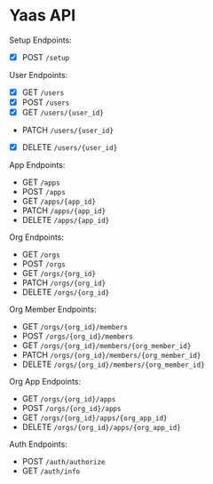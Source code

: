 # Yaas API

Setup Endpoints:
- [x] POST `/setup`

User Endpoints:
- [x] GET `/users`
- [x] POST `/users`
- [x] GET `/users/{user_id}`
- PATCH `/users/{user_id}`
- [x] DELETE `/users/{user_id}`

App Endpoints:
- GET `/apps`
- POST `/apps`
- GET `/apps/{app_id}`
- PATCH `/apps/{app_id}`
- DELETE `/apps/{app_id}`

Org Endpoints:
- GET `/orgs`
- POST `/orgs`
- GET `/orgs/{org_id}`
- PATCH `/orgs/{org_id}`
- DELETE `/orgs/{org_id}`

Org Member Endpoints:
- GET `/orgs/{org_id}/members`
- POST `/orgs/{org_id}/members`
- GET `/orgs/{org_id}/members/{org_member_id}`
- PATCH `/orgs/{org_id}/members/{org_member_id}`
- DELETE `/orgs/{org_id}/members/{org_member_id}`

Org App Endpoints:
- GET `/orgs/{org_id}/apps`
- POST `/orgs/{org_id}/apps`
- GET `/orgs/{org_id}/apps/{org_app_id}`
- DELETE `/orgs/{org_id}/apps/{org_app_id}`

Auth Endpoints:
- POST `/auth/authorize`
- GET `/auth/info`
